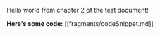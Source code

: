 Hello world from chapter 2 of the test document!

**Here's some code:**
[[fragments/codeSnippet.md]]